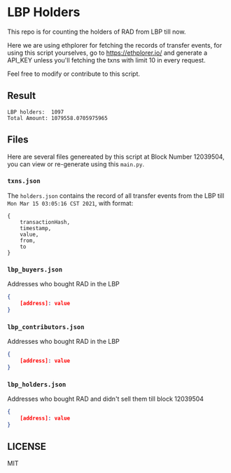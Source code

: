 # LBP Holders

This repo is for counting the holders of RAD from LBP till now.

Here we are using ethplorer for fetching the records of transfer
events, for using this script yourselves, go to https://ethplorer.io/ 
and generate a API_KEY unless you'll fetching the txns with limit 10
in every request.

Feel free to modify or contribute to this script.


## Result

```
LBP holders:  1097
Total Amount: 1079558.0705975965
```

## Files

Here are several files genereated by this script at Block Number
12039504, you can view or re-generate using this `main.py`.


### `txns.json`

The `holders.json` contains the record of all transfer events
from the LBP till `Mon Mar 15 03:05:16 CST 2021`, with format:

```gql
{
    transactionHash,
    timestamp,
    value,
    from,
    to
}
```


### `lbp_buyers.json`

Addresses who bought RAD in the LBP

```json
{
    [address]: value
}
```

### `lbp_contributors.json`

Addresses who bought RAD in the LBP

```json
{
    [address]: value
}
```

### `lbp_holders.json`

Addresses who bought RAD and didn't sell them till block 12039504

```json
{
    [address]: value
}
```

## LICENSE

MIT

